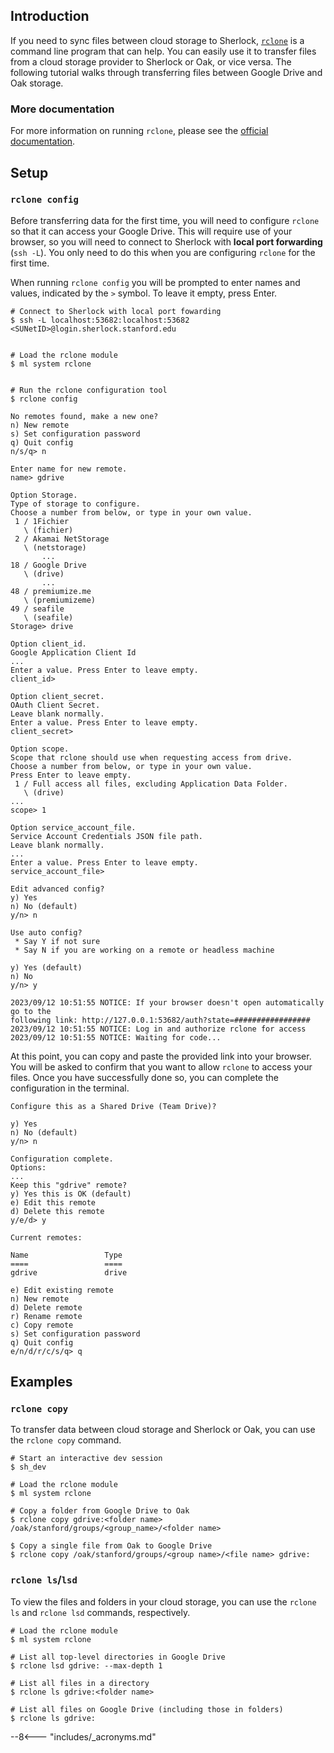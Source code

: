 ## Introduction

If you need to sync files between cloud storage to Sherlock,
[`rclone`][url_rclone] is a command line program that can help. You can easily
use it to transfer files from a cloud storage provider to Sherlock or Oak, or
vice versa. The following tutorial walks through transferring files between
Google Drive and Oak storage.

### More documentation

For more information on running `rclone`, please see the
[official documentation][url_rclone].

## Setup

### `rclone config`

Before transferring data for the first time, you will need to configure
`rclone` so that it can access your Google Drive. This will require use of your
browser, so you will need to connect to Sherlock with **local port forwarding**
(`ssh -L`). You only need to do this when you are configuring `rclone` for the
first time.

When running `rclone config` you will be prompted to enter names and values,
indicated by the `>` symbol. To leave it empty, press Enter.

```shell
# Connect to Sherlock with local port fowarding
$ ssh -L localhost:53682:localhost:53682 <SUNetID>@login.sherlock.stanford.edu


# Load the rclone module
$ ml system rclone


# Run the rclone configuration tool
$ rclone config

No remotes found, make a new one?
n) New remote
s) Set configuration password
q) Quit config
n/s/q> n

Enter name for new remote.
name> gdrive

Option Storage.
Type of storage to configure.
Choose a number from below, or type in your own value.
 1 / 1Fichier
   \ (fichier)
 2 / Akamai NetStorage
   \ (netstorage)
       ...
18 / Google Drive
   \ (drive)
       ...
48 / premiumize.me
   \ (premiumizeme)
49 / seafile
   \ (seafile)
Storage> drive

Option client_id.
Google Application Client Id
...
Enter a value. Press Enter to leave empty.
client_id>

Option client_secret.
OAuth Client Secret.
Leave blank normally.
Enter a value. Press Enter to leave empty.
client_secret>

Option scope.
Scope that rclone should use when requesting access from drive.
Choose a number from below, or type in your own value.
Press Enter to leave empty.
 1 / Full access all files, excluding Application Data Folder.
   \ (drive)
...
scope> 1

Option service_account_file.
Service Account Credentials JSON file path.
Leave blank normally.
...
Enter a value. Press Enter to leave empty.
service_account_file>

Edit advanced config?
y) Yes
n) No (default)
y/n> n

Use auto config?
 * Say Y if not sure
 * Say N if you are working on a remote or headless machine

y) Yes (default)
n) No
y/n> y

2023/09/12 10:51:55 NOTICE: If your browser doesn't open automatically go to the
following link: http://127.0.0.1:53682/auth?state=#################
2023/09/12 10:51:55 NOTICE: Log in and authorize rclone for access
2023/09/12 10:51:55 NOTICE: Waiting for code...

```

At this point, you can copy and paste the provided link into your browser. You
will be asked to confirm that you want to allow `rclone` to access your files.
Once you have successfully done so, you can complete the configuration in the
terminal.

```shell
Configure this as a Shared Drive (Team Drive)?

y) Yes
n) No (default)
y/n> n

Configuration complete.
Options:
...
Keep this "gdrive" remote?
y) Yes this is OK (default)
e) Edit this remote
d) Delete this remote
y/e/d> y

Current remotes:

Name                 Type
====                 ====
gdrive               drive

e) Edit existing remote
n) New remote
d) Delete remote
r) Rename remote
c) Copy remote
s) Set configuration password
q) Quit config
e/n/d/r/c/s/q> q

```


## Examples

### `rclone copy`

To transfer data between cloud storage and Sherlock or Oak, you can use the
`rclone copy` command.

``` shell
# Start an interactive dev session
$ sh_dev

# Load the rclone module
$ ml system rclone

# Copy a folder from Google Drive to Oak
$ rclone copy gdrive:<folder name> /oak/stanford/groups/<group_name>/<folder name>

$ Copy a single file from Oak to Google Drive
$ rclone copy /oak/stanford/groups/<group name>/<file name> gdrive:
```

### `rclone ls`/`lsd`

To view the files and folders in your cloud storage, you can use the `rclone
ls` and `rclone lsd` commands, respectively.

```shell
# Load the rclone module
$ ml system rclone

# List all top-level directories in Google Drive
$ rclone lsd gdrive: --max-depth 1

# List all files in a directory
$ rclone ls gdrive:<folder name>

# List all files on Google Drive (including those in folders)
$ rclone ls gdrive:
```


[comment]: #  (link URLs -----------------------------------------------------)

[url_rclone]:           //rclone.org


--8<--- "includes/_acronyms.md"
